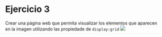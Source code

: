 # Ejercicio 3

Crear una página web que permita visualizar los elementos que aparecen en la imagen utilizando las propiedade de `display:grid`
![](https://storage.googleapis.com/academia-geek-general-bucket/modulo-1/modulo_1_img_41.png)
